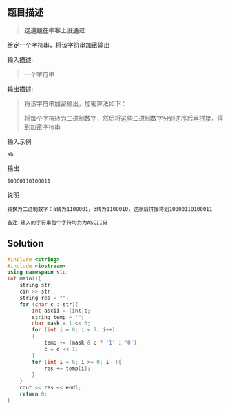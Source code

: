 ## 题目描述
>**这道题在牛客上没通过**

给定一个字符串，将该字符串加密输出

输入描述:

> 一个字符串

输出描述:

>将该字符串加密输出，加密算法如下：
>
>将每个字符转为二进制数字，然后将这些二进制数字分别逆序后再拼接，得到加密字符串

输入示例
```
ab
```
输出
```
10000110100011
```
说明
```
转换为二进制数字：a转为1100001，b转为1100010，逆序后拼接得到10000110100011

备注:输入的字符串每个字符均为为ASCII码
```
## Solution
> 
```c++
#include <string>
#include <iostream>
using namespace std;
int main(){
	string str;
	cin >> str;
	string res = "";
	for (char c : str){
		int ascii = (int)c;
		string temp = "";
		char mask = 1 << 6;
		for (int i = 0; i < 7; i++)
		{
			temp += (mask & c ? '1' : '0');
			c = c << 1;
		}
		for (int i = 6; i >= 0; i--){
			res += temp[i];
		}
	}
	cout << res << endl;
	return 0;
}
```